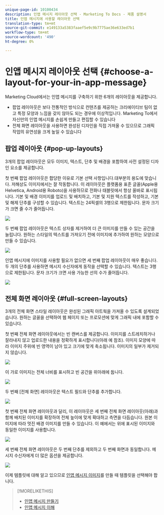 ```yaml
---
unique-page-id: 10100434
description: 인앱 메시지 레이아웃 선택 - Marketing To Docs - 제품 설명서
title: 인앱 메시지에 사용할 레이아웃 선택
translation-type: tm+mt
source-git-commit: e149133a5383faaef5e9c9b7775ae36e633ed7b1
workflow-type: tm+mt
source-wordcount: '490'
ht-degree: 0%

---
```



# 인앱 메시지 레이아웃 선택 {#choose-a-layout-for-your-in-app-message}

Marketing Cloud에서는 인앱 메시지를 구축하기 위한 6개의 레이아웃을 제공합니다.

* 팝업 레이아웃은 보다 전통적인 방식으로 컨텐츠를 제공하는 크리에이티브 팀이 없고 특정 모양과 느낌을 갖지 않아도 되는 경우에 이상적입니다. Marketing To에서 자신만의 인앱 메시지를 손쉽게 만들고 편집할 수 있습니다
* 전체 화면 레이아웃을 사용하면 완성된 디자인을 직접 가져올 수 있으므로 그래픽 작업의 유연성을 크게 높일 수 있습니다

## 팝업 레이아웃 {#pop-up-layouts}

3개의 팝업 레이아웃은 모두 이미지, 텍스트, 단추 및 배경을 포함하여 사전 설정된 디자인 요소를 제공합니다.

첫 번째 팝업 레이아웃은 합당한 이유로 기본 선택 사항입니다.대부분의 용도에 맞습니다. 저해상도 이미지에서는 잘 작동합니다. 이 레이아웃은 플랫폼용 표준 글꼴(Apple용 Helvetica, Android용 Roboto)을 사용하므로 전화나 태블릿에서 항상 올바로 표시됩니다. 기본 및 배경 이미지를 업로드 및 배치하고, 기본 및 지원 텍스트를 작성하고, 기본 및 해제 단추를 구성할 수 있습니다. 텍스트는 24픽셀의 3행으로 제한됩니다. 문자 크기가 크면 줄 수가 줄어듭니다.

![](assets/image2016-5-9-13-3a3-3a48.png)

두 번째 팝업 레이아웃은 텍스트 상자를 제거하여 더 큰 이미지를 만들 수 있는 공간을 늘립니다. 원하는 스타일의 텍스트를 가져오기 전에 이미지에 추가하여 원하는 모양으로 만들 수 있습니다.

![](assets/image2016-5-9-13-3a4-3a43.png)

인앱 메시지에 이미지를 사용할 필요가 없으면 세 번째 팝업 레이아웃이 매우 좋습니다. 두 개의 단추를 사용하면 메시지 수신자에게 동작을 선택할 수 있습니다. 텍스트는 3행으로 제한됩니다. 문자 크기가 크면 사용 가능한 선의 수가 줄어듭니다.

![](assets/image2016-5-9-13-3a7-3a33.png)

## 전체 화면 레이아웃 {#full-screen-layouts}

3개의 전체 화면 스타일 레이아웃은 완성된 그래픽 아트웍을 가져올 수 있도록 설계되었습니다. 원하는 글꼴을 선택하여 웹 페이지 또는 프로모션에 맞게 그래픽 내에 포함할 수 있습니다.

첫 번째 전체 화면 레이아웃에서는 빈 캔버스를 제공합니다. 이미지를 스트레치하거나 잘라내지 않고 업로드한 내용을 정확하게 표시합니다(아래 예 참조). 이미지 모양에 따라 이미지 주위에 빈 영역이 남아 있고 크기에 맞게 축소됩니다. 이미지의 일부가 제거되지 않습니다.

![](assets/image2016-5-9-13-3a9-3a26.png)

이 가로 이미지는 전체 너비를 표시하고 빈 공간을 위아래에 둡니다.

![](assets/image2016-5-9-13-3a29-3a46.png)

두 번째 [전체 화면] 레이아웃은 텍스트 필드와 단추를 추가합니다.

![](assets/image2016-5-9-13-3a10-3a27.png)

첫 번째 전체 화면 레이아웃과 달리, 이 레이아웃은 세 번째 전체 화면 레이아웃(아래)과 함께 배치된 이미지를 확장하여 전체 높이에 맞게 확대하고 측면을 다듬습니다. 원본 이미지에 따라 멋진 배경 이미지를 만들 수 있습니다. 이 예에서는 위에 표시된 이미지와 동일한 이미지를 사용합니다.

![](assets/image2016-5-9-14-3a0-3a36.png)

세 번째 전체 화면 레이아웃은 두 번째 단추를 제외하고 두 번째 화면과 동일합니다. 메시지 수신자에게 더 많은 옵션을 제공합니다.

![](assets/image2016-5-9-13-3a11-3a35.png)

이제 템플릿에 대해 알고 있으므로 [인앱 메시지 이미지](add-in-app-message-images.md)를 만들 때 템플릿을 선택해야 합니다.

>[!MORELIKETHIS]
>
>* [인앱 메시지 만들기](http://docs.marketo.com/display/docs/create+an+in-app+message)
>* [인앱 메시지 이해](../../../../product-docs/mobile-marketing/in-app-messages/understanding-in-app-messages.md)

>



